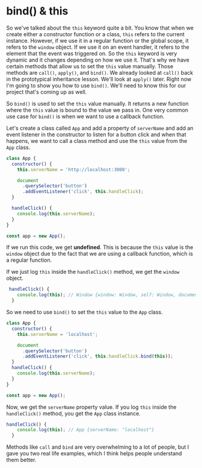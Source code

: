 # bind() & this

So we've talked about the `this` keyword quite a bit. You know that when we create either a constructor function or a class, `this` refers to the current instance. However, if we use it in a regular function or the global scope, it refers to the `window` object. If we use it on an event handler, it refers to the element that the event was triggered on. So the `this` keyword is very dynamic and it changes depending on how we use it. That's why we have certain methods that allow us to set the `this` value manually. Those methods are `call()`, `apply()`, and `bind()`. We already looked at `call()` back in the prototypical inheritance lesson. We'll look at `apply()` later. Right now I'm going to show you how to use `bind()`. We'll need to know this for our project that's coming up as well.

So `bind()` is used to set the `this` value manually. It returns a new function where the `this` value is bound to the value we pass in. One very common use case for `bind()` is when we want to use a callback function.

Let's create a class called `App` and add a property of `serverName` and add an event listener in the constructor to listen for a button click and when that happens, we want to call a class method and use the `this` value from the `App` class.

```js
class App {
  constructor() {
    this.serverName = 'http://localhost:3000';

    document
      .querySelector('button')
      .addEventListener('click', this.handleClick);
  }

  handleClick() {
    console.log(this.serverName);
  }
}

const app = new App();
```

If we run this code, we get **undefined**. This is because the `this` value is the `window` object due to the fact that we are using a callback function, which is a regular function.

If we just log `this` inside the `handleClick()` method, we get the `window` object.

```JavaScript
 handleClick() {
    console.log(this); // Window {window: Window, self: Window, document: document, name: "", location: Location, …}
  }
```

So we need to use `bind()` to set the `this` value to the `App` class.

```js
class App {
  constructor() {
    this.serverName = 'localhost';

    document
      .querySelector('button')
      .addEventListener('click', this.handleClick.bind(this));
  }
  handleClick() {
    console.log(this.serverName);
  }
}

const app = new App();
```

Now, we get the `serverName` property value. If you log `this` inside the `handleClick()` method, you get the `App` class instance.

```js
handleClick() {
    console.log(this); // App {serverName: "localhost"}
  }
```

Methods like `call` and `bind` are very overwhelming to a lot of people, but I gave you two real life examples, which I think helps people understand them better.
